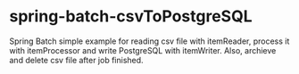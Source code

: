# spring-batch-csvToPostgreSQL
Spring Batch simple example for reading csv file with itemReader, process it with itemProcessor and write PostgreSQL with itemWriter. Also, archieve and delete csv file after job finished.
